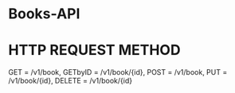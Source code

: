 # Books-API
# HTTP REQUEST METHOD

GET = /v1/book,
GETbyID = /v1/book/{id},
POST = /v1/book,
PUT = /v1/book/{id},
DELETE = /v1/book/{id}


